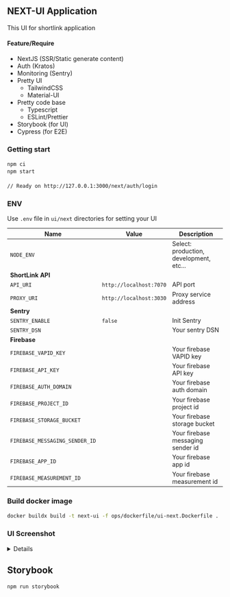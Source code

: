 ## NEXT-UI Application

This UI for shortlink application

#### Feature/Require

- NextJS (SSR/Static generate content)
- Auth (Kratos)
- Monitoring (Sentry)
- Pretty UI
  - TailwindCSS
  - Material-UI
- Pretty code base
  - Typescript
  - ESLint/Prettier
- Storybook (for UI)
- Cypress (for E2E)

### Getting start

```bash
npm ci
npm start

// Ready on http://127.0.0.1:3000/next/auth/login
```

### ENV

Use `.env` file in `ui/next` directories for setting your UI

| Name                           | Value                   | Description                             |
| ------------------------------ | ----------------------- | --------------------------------------- |
| `NODE_ENV`                     |                         | Select: production, development, etc... |
| **ShortLink API**              |                         |                                         |
| `API_URI`                      | `http://localhost:7070` | API port                                |
| `PROXY_URI`                    | `http://localhost:3030` | Proxy service address                   |
| **Sentry**                     |                         |                                         |
| `SENTRY_ENABLE`                | `false`                 | Init Sentry                             |
| `SENTRY_DSN`                   |                         | Your sentry DSN                         |
| **Firebase**                   |                         |                                         |
| `FIREBASE_VAPID_KEY`           |                         | Your firebase VAPID key                 |
| `FIREBASE_API_KEY`             |                         | Your firebase API key                   |
| `FIREBASE_AUTH_DOMAIN`         |                         | Your firebase auth domain               |
| `FIREBASE_PROJECT_ID`          |                         | Your firebase project id                |
| `FIREBASE_STORAGE_BUCKET`      |                         | Your firebase storage bucket            |
| `FIREBASE_MESSAGING_SENDER_ID` |                         | Your firebase messaging sender id       |
| `FIREBASE_APP_ID`              |                         | Your firebase app id                    |
| `FIREBASE_MEASUREMENT_ID`      |                         | Your firebase measurement id            |

### Build docker image

```bash
docker buildx build -t next-ui -f ops/dockerfile/ui-next.Dockerfile .
```

### UI Screenshot

<details>

| Describe   | Screenshot                         |
| ---------- | ---------------------------------- |
| Link Table | ![link table](docs/next-js-ui.png) |

</details>

## Storybook

```bash
npm run storybook
```
